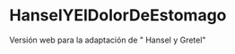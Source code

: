 HanselYElDolorDeEstomago
========================

Versión web para la adaptación de " Hansel y Gretel"
